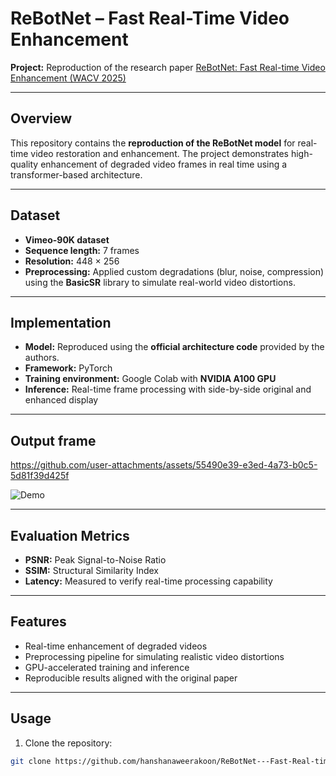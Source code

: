 # ReBotNet – Fast Real-Time Video Enhancement

**Project:** Reproduction of the research paper [ReBotNet: Fast Real-time Video Enhancement (WACV 2025)](https://openaccess.thecvf.com/content/WACV2025/papers/Valanarasu_ReBotNet_Fast_Real-Time_Video_Enhancement_WACV_2025_paper.pdf)  

---

## Overview
This repository contains the **reproduction of the ReBotNet model** for real-time video restoration and enhancement. The project demonstrates high-quality enhancement of degraded video frames in real time using a transformer-based architecture.

---

## Dataset
- **Vimeo-90K dataset**  
- **Sequence length:** 7 frames  
- **Resolution:** 448 × 256  
- **Preprocessing:** Applied custom degradations (blur, noise, compression) using the **BasicSR** library to simulate real-world video distortions.

---

## Implementation
- **Model:** Reproduced using the **official architecture code** provided by the authors.  
- **Framework:** PyTorch  
- **Training environment:** Google Colab with **NVIDIA A100 GPU**  
- **Inference:** Real-time frame processing with side-by-side original and enhanced display

---
## Output frame



https://github.com/user-attachments/assets/55490e39-e3ed-4a73-b0c5-5d81f39d425f

![Demo](Demo.gif)


---

## Evaluation Metrics
- **PSNR:** Peak Signal-to-Noise Ratio  
- **SSIM:** Structural Similarity Index  
- **Latency:** Measured to verify real-time processing capability

---

## Features
- Real-time enhancement of degraded videos  
- Preprocessing pipeline for simulating realistic video distortions  
- GPU-accelerated training and inference  
- Reproducible results aligned with the original paper

---

## Usage
1. Clone the repository:
```bash
git clone https://github.com/hanshanaweerakoon/ReBotNet---Fast-Real-time-Video-Enhancement.git



